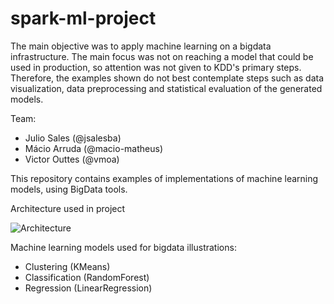 # spark-ml-project

The main objective was to apply machine learning on a bigdata infrastructure. The main focus was not on reaching a model that could be used in production, so attention was not given to KDD's primary steps. Therefore, the examples shown do not best contemplate steps such as data visualization, data preprocessing and statistical evaluation of the generated models.

Team:
 * Julio Sales (@jsalesba)
 * Mácio Arruda (@macio-matheus)
 * Victor Outtes (@vmoa)    

This repository contains examples of implementations of machine learning models, using BigData tools.

Architecture used in project

![Architecture](https://raw.githubusercontent.com/macio-matheus/spark_ml_project/master/wiki/architecture.png)

Machine learning models used for bigdata illustrations:
 * Clustering (KMeans)
 * Classification (RandomForest)
 * Regression (LinearRegression)
